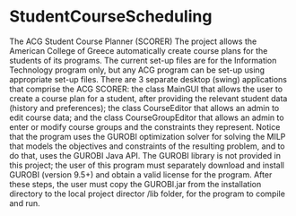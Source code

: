 # StudentCourseScheduling
The ACG Student Course Planner (SCORER)
The project allows the American College of Greece automatically create course plans for the students of its programs. 
The current set-up files are for the Information Technology program only, but any ACG program can be set-up using
appropriate set-up files. There are 3 separate desktop (swing) applications that comprise the ACG SCORER: the class
MainGUI that allows the user to create a course plan for a student, after providing the relevant student data (history
and preferences); the class CourseEditor that allows an admin to edit course data; and the class CourseGroupEditor 
that allows an admin to enter or modify course groups and the constraints they represent.
Notice that the program uses the GUROBI optimization solver for solving the MILP that models the objectives and 
constraints of the resulting problem, and to do that, uses the GUROBI Java API. The GUROBI library is not provided
in this project; the user of this program must separately download and install GUROBI (version 9.5+) and obtain a
valid license for the program. After these steps, the user must copy the GUROBI.jar from the installation directory
to the local project director /lib folder, for the program to compile and run.
